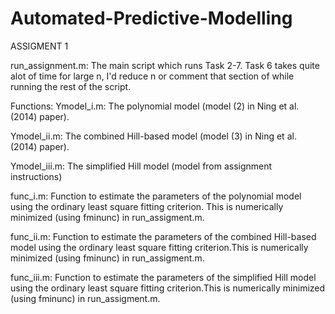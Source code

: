 # Automated-Predictive-Modelling

ASSIGMENT 1

run_assignment.m: The main script which runs Task 2-7. Task 6 takes quite alot of time for large n, I'd reduce n or  comment that section of while running the rest of the script.  

Functions: 
Ymodel_i.m: The polynomial model (model (2) in Ning et al. (2014) paper).

Ymodel_ii.m: The combined Hill-based model (model (3) in Ning et al. (2014) paper). 
 
Ymodel_iii.m: The simplified Hill model (model from assignment instructions) 

func_i.m: Function to estimate the parameters of the polynomial model using the ordinary least square fitting criterion. This is numerically minimized (using fminunc) in run_assigment.m.

func_ii.m: Function to estimate the parameters of the combined Hill-based model using the ordinary least square fitting criterion.This is numerically minimized (using fminunc) in run_assigment.m.

func_iii.m: Function to estimate the parameters of the simplified Hill model using the ordinary least square fitting criterion.This is numerically minimized (using fminunc) in run_assigment.m.
